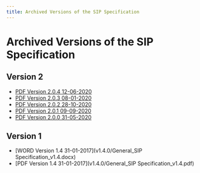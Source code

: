 ```yaml
---
title: Archived Versions of the SIP Specification
---
```

Archived Versions of the SIP Specification
=============================================

Version 2
---------
- [PDF Version 2.0.4 12-06-2020](/pdf/eark-sip.pdf)
- [PDF Version 2.0.3 08-01-2020](v2_0/eark-sip-v2-0-3.pdf)
- [PDF Version 2.0.2 28-10-2020](v2_0/eark-sip-v2-0-2.pdf)
- [PDF Version 2.0.1 09-09-2020](v2_0/eark-sip-v2-0-1.pdf)
- [PDF Version 2.0.0 31-05-2020](v2_0/eark-sip-v2-0-0.pdf)

Version 1
---------
- [WORD Version 1.4 31-01-2017](v1.4.0/General_SIP Specification_v1.4.docx)
- [PDF Version 1.4 31-01-2017](v1.4.0/General_SIP Specification_v1.4.pdf)
